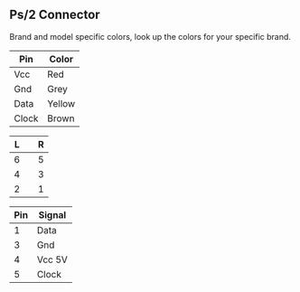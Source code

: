 ## Ps/2 Connector

Brand and model specific colors, look up the colors for your specific brand.

|Pin|Color|
|-|-|
|Vcc|Red|
|Gnd|Grey|
|Data|Yellow|
|Clock|Brown|

|L||R|
|-|-|-|
|6||5|
|4||3|
|2||1|

|Pin|Signal|
|-|-|
|1|Data|
|3|Gnd|
|4|Vcc 5V|
|5|Clock|
